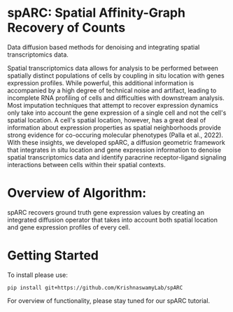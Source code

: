 # spARC: Spatial Affinity-Graph Recovery of Counts
Data diffusion based methods for denoising and integrating spatial transcriptomics data.

Spatial transcriptomics data allows for analysis to be performed between spatially distinct populations of cells by coupling in situ location with genes expression profiles. While powerful, this additional information is accompanied by a high degree of technical noise and artifact, leading to incomplete RNA profiling of cells and difficulties with downstream analysis. Most imputation techniques that attempt to recover expression dynamics only take into account the gene expression of a single cell and not the cell's spatial location. A cell's spatial location, however, has a great deal of information about expression properties as spatial neighborhoods provide strong evidence for co-occuring molecular phenotypes (Palla et al., 2022). With these insights, we developed spARC, a diffusion geometric framework that integrates in situ location and gene expression information to denoise spatial transcriptomics data and identify paracrine receptor-ligand signaling interactions between cells within their spatial contexts.

# Overview of Algorithm:

spARC recovers ground truth gene expression values by creating an integrated diffusion operator that takes into account both spatial location and gene expression profiles of every cell.



# Getting Started

To install please use:

`pip install git+https://github.com/KrishnaswamyLab/spARC`

For overview of functionality, please stay tuned for our spARC tutorial.



